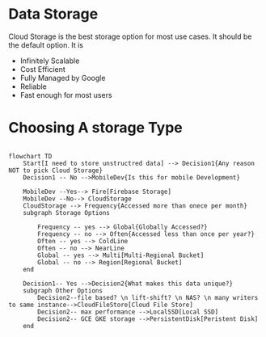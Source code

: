 # Data Storage
Cloud Storage is the best storage option for most use cases. It should be the default option. It is
- Infinitely Scalable
- Cost Efficient
- Fully Managed by Google
- Reliable 
- Fast enough for most users 

# Choosing A storage Type
```mermaid

flowchart TD
    Start[I need to store unstructred data] --> Decision1{Any reason NOT to pick Cloud Storage}
    Decision1 -- No -->MobileDev{Is this for mobile Development}
    
    MobileDev --Yes--> Fire[Firebase Storage]
    MobileDev --No--> CloudStorage
    CloudStorage --> Frequency{Accessed more than onece per month}
    subgraph Storage Options
 
        Frequency -- yes --> Global{Globally Accessed?}
        Frequency -- no --> Often{Accessed less than once per year?}
        Often -- yes --> ColdLine
        Often -- no --> NearLine
        Global -- yes --> Multi[Multi-Regional Bucket]
        Global -- no --> Region[Regional Bucket]
    end

    Decision1-- Yes -->Decision2{What makes this data unique?}
    subgraph Other Options
        Decision2--file based? \n lift-shift? \n NAS? \n many writers to same instance-->CloudFileStore[Cloud File Store]
        Decision2-- max performance -->LocalSSD[Local SSD]
        Decision2-- GCE GKE storage -->PersistentDisk[Peristent Disk]
    end
```